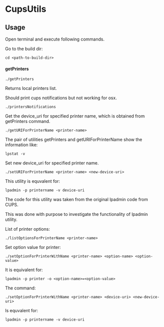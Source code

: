 # CupsUtils

## Usage

Open terminal and execute following commands.

Go to the build dir:
```
cd <path-to-build-dir>
```

#### getPrinters
```
./getPrinters
```
Returns local printers list.


Should print cups notifications but not working for osx.
```
./printersNotifications
```




Get the device_uri for specified printer name, which is obtained from getPrinters command.
```
./getURIForPrinterName <printer-name>
```


The pair of utilities getPrinters and getURIForPrinterName show the information like:
```
lpstat -v
``` 


Set new device_uri for specified printer name.
```
./setURIForPrinterName <printer-name> <new-device-uri>
```

This utility is equvalent for:
```
lpadmin -p printername -v device-uri
```

The code for this utility was taken from the original lpadmin code from CUPS.

This was done with purpose to investigate the functionality of lpadmin utility.



List of printer options:
```
./listOptionsForPrinterName <printer-name>
```



Set option value for printer:
```
./setOptionForPrinterWithName <printer-name> <option-name> <option-value>
```
It is equivalent for:
```
lpadmin -p printer -o <option-name>=<option-value>

```
The command:
```
./setOptionForPrinterWithName <printer-name> <device-uri> <new-device-uri>
```
Is equvalent for:
```
lpadmin -p printername -v device-uri
```

